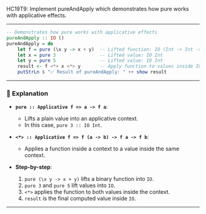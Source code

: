 HC19T9: Implement pureAndApply which demonstrates how pure works with applicative effects.

---



```haskell
-- Demonstrates how pure works with applicative effects
pureAndApply :: IO ()
pureAndApply = do
    let f = pure (\x y -> x + y)  -- Lifted function: IO (Int -> Int -> Int)
    let x = pure 3                -- Lifted value: IO Int
    let y = pure 5                -- Lifted value: IO Int
    result <- f <*> x <*> y       -- Apply function to values inside IO
    putStrLn $ "✅ Result of pureAndApply: " ++ show result
```

---

### 🧠 Explanation

- **`pure :: Applicative f => a -> f a`**:
  - Lifts a plain value into an applicative context.
  - In this case, `pure 3 :: IO Int`.

- **`<*> :: Applicative f => f (a -> b) -> f a -> f b`**:
  - Applies a function inside a context to a value inside the same context.

- **Step-by-step**:
  1. `pure (\x y -> x + y)` lifts a binary function into `IO`.
  2. `pure 3` and `pure 5` lift values into `IO`.
  3. `<*>` applies the function to both values inside the context.
  4. `result` is the final computed value inside `IO`.

---

